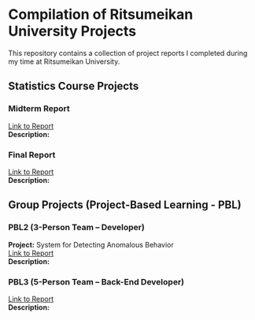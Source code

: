 # Compilation of Ritsumeikan University Projects  

This repository contains a collection of project reports I completed during my time at Ritsumeikan University.  

## Statistics Course Projects  

### Midterm Report  
[Link to Report](#)  
**Description:**  

### Final Report  
[Link to Report](#)  
**Description:**  

## Group Projects (Project-Based Learning - PBL)  

### PBL2 (3-Person Team – Developer)  
**Project:** System for Detecting Anomalous Behavior  
[Link to Report](#)  
**Description:**  

### PBL3 (5-Person Team – Back-End Developer)  
[Link to Report](#)  
**Description:**  
